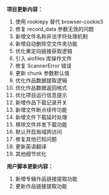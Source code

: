 **项目更新内容：**

1. 使用 rookiepy 替代 browser-cookie3
2. 修复 record_data 参数无效的问题
3. 新增文件名称非法字符处理机制
4. 新增自动删除空文件夹功能
5. 优化重定向链接获取逻辑
6. 引入 aiofiles 库操作文件
7. 修复 ScannerError 错误
8. 更新 chunk 参数默认值
9. 优化作品数据提取逻辑
10. 优化作品数据返回格式
11. 优化项目运行信息提示
12. 新增作品下载记录开关
13. 新增文件断点续传功能
14. 新增文件下载延时处理
15. 移除文件并发下载功能
16. 默认开启局域网访问
17. 修复其他已知问题
18. 更新英语翻译
19. 其他细节优化

**用户脚本更新内容：**

1. 新增专辑作品链接提取功能
2. 更新作品链接提取功能
